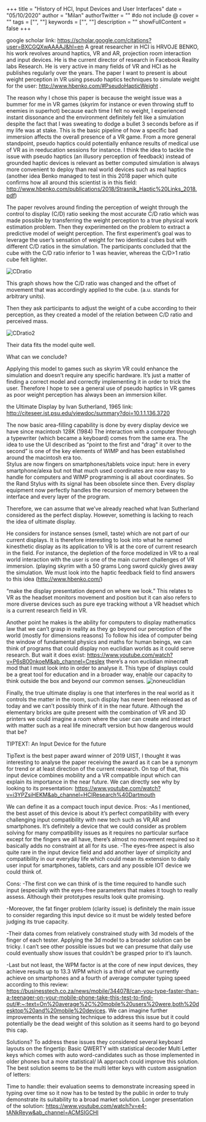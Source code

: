 +++
title = "History of HCI, Input Devices and User Interfaces"
date = "05/10/2020"
author = "Milan"
authorTwitter = "" #do not include @
cover = ""
tags = ["", ""]
keywords = ["", ""]
description = ""
showFullContent = false
+++

google scholar link: https://scholar.google.com/citations?user=BXCGQXwAAAAJ&hl=en
A great researcher in HCI is HRVOJE BENKO, his work revolves around haptics, VR and AR, projection room interaction and input devices. He is the current director of research in Facebook Reality labs Research.
He is very active in many fields of VR and HCI as he publishes regularly over the years. 
The paper I want to present is about weight perception in VR using pseudo haptics techniques to simulate weight for the user: http://www.hbenko.com/#PseudoHapticWeight .

The reason why I chose this paper is because the weight issue was a bummer for me in VR games (skyrim for instance or even throwing stuff to enemies in superhot) because each time I felt no weight, I experienced instant dissonance and the environment definitely felt like a simulation despite the fact that I was sweating to dodge a bullet 3 seconds before as if my life was at stake. This is the basic pipeline of how a specific bad immersion affects the overall presence of a VR game.
 From a more general standpoint, pseudo haptics could potentially enhance results of medical use of VR as in reeducation sessions for instance.
I think the idea to tackle the issue with pseudo haptics (an illusory perception of feedback) instead of grounded haptic devices is relevant as better computed simulation is always more convenient to deploy than real world devices such as real haptics (another idea Benko managed to test in this 2018 paper which quite confirms how all around this scientist is in this field: http://www.hbenko.com/publications/2018/Strasnik_Haptic%20Links_2018.pdf)


The paper revolves around finding the perception of weight through the control to display  (C/D) ratio seeking the most accurate C/D ratio which was made possible by transferring the weight perception to a true physical work estimation problem. Then they experimented on the problem to extract a predictive model of weight perception.
The first experiment’s goal was to leverage the user’s sensation of weight for two identical cubes but with different C/D ratios in the simulation. The participants concluded that the cube with the C/D ratio inferior to 1 was heavier, whereas the C/D>1 ratio cube felt lighter. 

![CDratio](/blog/CDratio.jpg)	

This graph shows how the C/D ratio was changed and the offset of movement that was accordingly applied to the cube. (a.u. stands for arbitrary units).

Then they ask participants to adjust the weight of a cube according to their perception, as they created a model of the relation between C/D ratio and perceived mass.

![CDratio2](/blog/CDratioandoffset.jpg)

Their data fits the model quite well.

What can we conclude?

Applying this model to games such as skyrim VR could enhance the simulation and doesn’t require any specific hardware. It’s just a matter of finding a correct model and correctly implementing it in order to trick the user. Therefore I hope to see a general use of pseudo haptics in VR games as poor weight perception has always been an immersion killer.


the Ultimate Display by Ivan Sutherland, 1965
link: http://citeseer.ist.psu.edu/viewdoc/summary?doi=10.1.1.136.3720

The now basic area-filling capability is done by every display device we have since macintosh 128K (1984)
The interaction with a computer through a typewriter (which became a keyboard) comes from the same era.
The idea to use the UI described as “point to the first and "drag" it over to the second” is one of the key elements of WIMP and has been established around the macintosh era too.  
Stylus are now fingers on smartphones/tablets
voice input: here in every smartphone/alexa but not that much used 
coordinates are now easy to handle for computers and WIMP programming is all about coordinates. So the Rand Stylus with its signal has been obsolete since then.
Every display equipment now perfectly handles the recursion of memory between the interface and every layer of the program.

Therefore, we can assume that we’ve already reached what Ivan Sutherland considered as the perfect display. However, something is lacking to reach the idea of ultimate display.

He considers for instance senses (smell, taste) which are not part of our current displays.
It is therefore interesting to look into what he named kinesthetic display as its application to VR is at the core of current research in the field.
For instance, the depletion of the force modelized in VR to a real world interaction with the user is one of the main current challenges of VR immersion. (playing skyrim with a 50 grams Long sword quickly gives away the simulation. We must look into the haptic feedback field to find answers to this idea (http://www.hbenko.com/)

“make the display presentation depend on where we look.” This relates to VR as the headset monitors movement and position but it can also refers to more diverse devices such as pure eye tracking without a VR headset which is a current research field in VR.


Another point he makes is the ability for computers to display mathematics law that we can’t grasp in reality as they go beyond our perception of the world (mostly for dimensions reasons) To follow his idea of computer being the window of fundamental physics and maths for human beings, we can think of programs that could display non euclidian worlds as it could serve research. But wait it does exist:
 https://www.youtube.com/watch?v=P6sB00nkoeM&ab_channel=Creslex there’s a non euclidian minecraft mod that I must look into in order to analyse it. This type of displays could be a great tool for education and in a broader way, enable our capacity to think outside the box and beyond our common senses.
![noneuclidian](/blog/noneuclidian.jpg)	

Finally, the true ultimate display is one that interferes in the real world as it controls the matter in the room, such display has never been released as of today and we can’t possibly think of it in the near future. Although the elementary bricks are quite present with the combination of VR and 3D printers we could imagine a room where the user can create and interact with matter such as a real life minecraft version but how dangerous would that be? 



TIPTEXT: An Input Device for the future

TipText is the best paper award winner of 2019 UIST, I thought it was interesting to analyse the paper receiving the award as it can be a synonym for trend or at least direction of the current research. On top of that, this input device combines mobility and a VR compatible input which can explain its importance in the near future. We can directly see why by looking to its presentation:
https://www.youtube.com/watch?v=i3YPZsiHEKM&ab_channel=HCIResearch%40Dartmouth

We can define it as a compact touch input device.
Pros:
 -As I mentioned, the best asset of this device is about it’s perfect compatibility with every challenging input compatibility with new tech such as VR,AR and smartphones. It’s definitely a device that we could consider as problem solving for many compatibility issues as it requires no particular surface except for the fingers we all have, there’s almost no movement required so it basically adds no constraint at all for its use.
-The eyes-free aspect is also quite rare in the input device field and add another layer of simplicity and compatibility in our everyday life which could mean its extension to daily user input for smartphones, tablets, cars and any possible IOT device we could think of.


Cons:
-The first con we can think of is the time required to handle such input (especially with the eyes-free parameters that makes it tough to really assess. Although their prototypes results look quite promising.

-Moreover, the fat finger problem (clarity issue) is definitely the main issue to consider regarding this input device so it must be widely tested before judging its true capacity. 


-Their data comes from relatively constrained study with 3d models of the finger of each tester. Applying the 3d model to a broader solution can be tricky.
I can’t see other possible issues but we can presume that daily use could eventually show issues that couldn't be grasped prior to it’s launch. 

-Last but not least, the WPM factor is at the core of new input devices, they achieve results up to 13.3 WPM which is a third of what we currently achieve on smartphones and a fourth of average computer typing speed according to this review: https://businesstech.co.za/news/mobile/344078/can-you-type-faster-than-a-teenager-on-your-mobile-phone-take-this-test-to-find-out/#:~:text=On%20average%2C%20mobile%20users%20were,both%20desktop%20and%20mobile%20devices.
We can imagine further improvements in the sensing technique to address this issue but it could potentially be the dead weight of this solution as it seems hard to go beyond this cap. 

Solutions?
To address these issues they considered several keyboard layouts on the fingertip: 
Basic QWERTY with statistical decoder
Multi Letter keys which comes with auto word-candidates such as those implemented in  older phones but a more statistical/ IA approach could improve this solution.
The best solution seems to be the multi letter keys with custom assignation of letters:

Time to handle: their evaluation seems to demonstrate increasing speed in typing over time so it now has to be tested by the public in order to truly demonstrate its suitability to a broad market solution.
Longer presentation of the solution: https://www.youtube.com/watch?v=e4-tANkReyw&ab_channel=ACMSIGCHI


